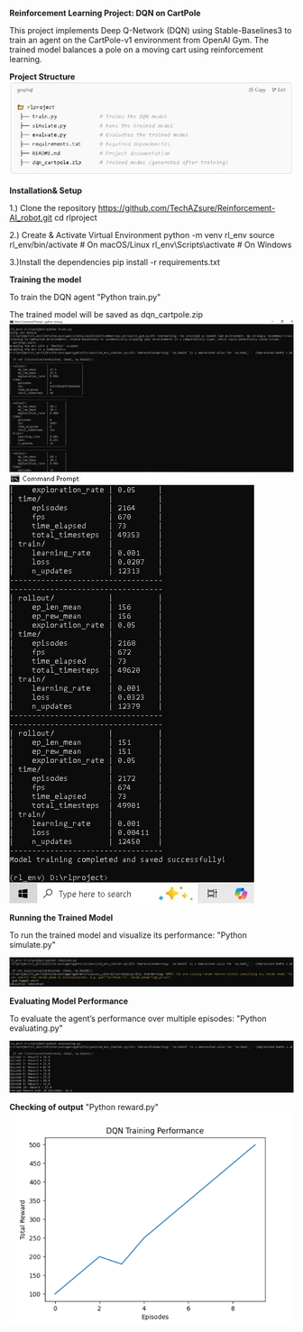 **Reinforcement Learning Project: DQN on CartPole**

This project implements Deep Q-Network (DQN) using Stable-Baselines3 to train an agent on the CartPole-v1 environment from OpenAI Gym. The trained model balances a pole on a moving cart using reinforcement learning.

**Project Structure**
![alt text](project_structure.JPG)

**Installation& Setup**

1.) Clone the repository
https://github.com/TechAZsure/Reinforcement-AI_robot.git
cd rlproject

2.) Create & Activate Virtual Environment
python -m venv rl_env
source rl_env/bin/activate  # On macOS/Linux
rl_env\Scripts\activate     # On Windows

3.)Install the dependencies
pip install -r requirements.txt


**Training the model**

To train the DQN agent
"Python train.py"

The trained model will be saved as dqn_cartpole.zip
![alt text](train_1.JPG)
![alt text](train_2.JPG)

**Running the Trained Model**

To run the trained model and visualize its performance:
"Python simulate.py"

![alt text](simulate.JPG)

**Evaluating Model Performance**

To evaluate the agent’s performance over multiple episodes:
"Python evaluating.py"

![alt text](evaluating.JPG)


**Checking of output**
"Python reward.py"
![alt text](reward.png)
